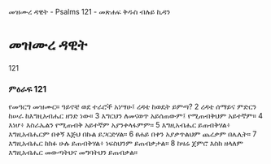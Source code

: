﻿
 መዝሙረ ዳዊት - Psalms 121 - መጽሐፍ ቅዱስ ብሉይ ኪዳን
# መዝሙረ ዳዊት
121
### ምዕራፍ 121
የመዓርግ መዝሙር። 
 ዓይኖቼ ወደ ተራሮች አነሣሁ፤ ረዳቴ ከወዴት ይምጣ?
2  ረዳቴ ሰማይና ምድርን ከሠራ ከእግዚአብሔር ዘንድ ነው።
3  እግርህን ለመናወጥ አይሰጠውም፤ የሚጠብቅህም አይተኛም።
4  እነሆ፥ እስራኤልን የሚጠብቅ አይተኛም አያንቀላፋምም።
5  እግዚአብሔር ይጠብቅሃል፥ እግዚአብሔርም በቀኝ እጅህ በኩል ይጋርድሃል።
6  ፀሐይ በቀን አያቃጥልህም ጨረቃም በሌሊት።
7  እግዚአብሔር ከክፉ ሁሉ ይጠብቅሃል፥ ነፍስህንም ይጠብቃታል።
8  ከዛሬ ጀምሮ እስከ ዘላለም እግዚአብሔር መውጣትህና መግባትህን ይጠብቃል። 
